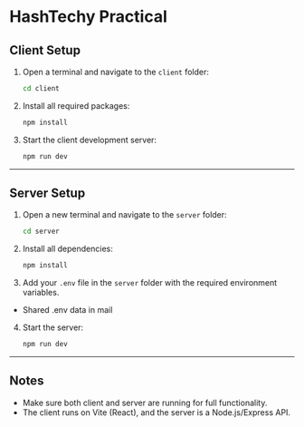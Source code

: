 # HashTechy Practical

## Client Setup

1. Open a terminal and navigate to the `client` folder:
   ```sh
   cd client
   ```
2. Install all required packages:
   ```sh
   npm install
   ```
3. Start the client development server:
   ```sh
   npm run dev
   ```

---

## Server Setup

1. Open a new terminal and navigate to the `server` folder:
   ```sh
   cd server
   ```
2. Install all dependencies:
   ```sh
   npm install
   ```
3. Add your `.env` file in the `server` folder with the required environment variables.

- Shared .env data in mail

4. Start the server:
   ```sh
   npm run dev
   ```

---

## Notes

- Make sure both client and server are running for full functionality.
- The client runs on Vite (React), and the server is a Node.js/Express API.
